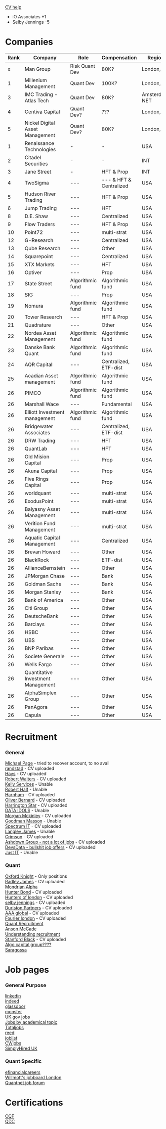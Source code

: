 [CV help](https://careerservices.fas.harvard.edu/resources/create-a-strong-resume/)

- iO Associates +1
- Selby Jennings -5


# Companies

| Rank | Company | Role | Compensation | Region | Link |
| - | - | - | - | - | - | 
| x | Man Group | Risk Quant Dev | 80K? | London, UK |https://www.man.com/careers |
| 1 | Millenium Management | Quant Dev | 100K?| London, UK | https://www.mlp.com/careers/ |
| 3 | IMC Trading - Atlas Tech | Quant Dev | 80K? | Amsterdam, NET | https://www.imc.com/eu/search-careers |
| 4 | Centiva Capital | Quant Dev? | ??? | London, UK | ??? |
| 5 | Nickel Digital Asset Management | Quant Dev? | 80K? | London, UK | https://nickel.digital/Careers |
| 1 | Renaissance Technologies | - | - | USA | https://www.rentec.com/Careers.action?jobs=true |
| 2 | Citadel Securities | - | - | INT | https://www.citadelsecurities.com/careers/ |
| 3 | Jane Street | - | HFT & Prop | INT | https://www.janestreet.com/join-jane-street/open-roles/ |
| 4 | TwoSigma | --- | --- & HFT & Centralized| USA | https://www.twosigma.com/careers/ |
| 5 | Hudson River Trading | --- | HFT & Prop | USA | https://www.hudsonrivertrading.com/careers/ |
| 6 | Jump Trading | --- | HFT | USA | https://www.jumptrading.com/careers/ |
| 8 | D.E. Shaw | --- | Centralized | USA | https://www.deshaw.com/careers|
| 9 | Flow Traders | --- | HFT & Prop | USA | https://www.flowtraders.com/careers |
| 10 | Point72 | --- | multi-strat | USA | https://point72.com/working-here/ |
| 12 | G-Research | --- | Centralized | USA | https://www.gresearch.com/vacancies/ |
| 13 | Qube Research | --- | Other | USA | https://www.qube-rt.com/careers/ |
| 14 | Squarepoint | --- | Centralized | USA | https://www.squarepoint-capital.com/careers |
| 15 | XTX Markets | --- | HFT | USA | https://www.xtxmarkets.com/#careers |
| 16 | Optiver | --- | Prop | USA | https://optiver.com/working-at-optiver/career-opportunities/ |
| 17 | State Street | Algorithmic fund | Algorithmic fund | USA | https://careers.statestreet.com/global/en |
| 18 | SIG | --- | Prop | USA | https://sig.com/careers/ |
| 19 | Nomura | Algorithmic fund | Algorithmic fund | USA | https://www.nomura.com/europe/careers/ |
| 20 | Tower Research | --- | HFT & Prop | USA | https://tower-research.com/careers/ |
| 21 | Quadrature | --- | Other | USA | https://quadrature.ai/careers/join-us/ |
| 22 | Nordea Asset Management | Algorithmic fund | Algorithmic fund | USA | https://www.nordeaassetmanagement.com/careers/ |
| 23 | Danske Bank Quant | Algorithmic fund | Algorithmic fund | USA | https://ejqi.fa.em2.oraclecloud.com/hcmUI/CandidateExperience/en/sites/CX_1001/requisitions |
| 24 | AQR Capital | --- | Centralized, ETF-dist | USA | https://www.aqr.com/About-Us/Careers |
| 25 | Acadian Asset management | Algorithmic fund | Algorithmic fund | USA | https://www.acadian-asset.com/careers |
| 26 | PIMCO | Algorithmic fund | Algorithmic fund | USA | https://www.acadian-asset.com/careers |
| 26 | Marshall Wace | --- | Fundamental | USA | https://www.acadian-asset.com/careers |
| 26 | Elliott Investment management | Algorithmic fund | Algorithmic fund | USA | https://www.acadian-asset.com/careers |
| 26 | Bridgewater Associates | ---| Centralized, ETF-dist | USA | https://www.acadian-asset.com/careers |
| 26 | DRW Trading | --- | HFT | USA | https://www.acadian-asset.com/careers |
| 26 | QuantLab | --- | HFT | USA | https://www.acadian-asset.com/careers |
| 26 | Old Mision Capital | --- | Prop | USA | https://www.acadian-asset.com/careers |
| 26 | Akuna Capital | --- | Prop | USA | https://www.acadian-asset.com/careers |
| 26 | Five Rings Capital | --- | Prop | USA | https://www.acadian-asset.com/careers |
| 26 | worldquant | --- | multi-strat | USA | https://www.acadian-asset.com/careers |
| 26 | ExodusPoint | --- | multi-strat | USA | https://www.acadian-asset.com/careers |
| 26 | Balyasny Asset Management | --- | multi-strat | USA | https://www.acadian-asset.com/careers |
| 26 | Verition Fund Management | --- | multi-strat | USA | https://www.acadian-asset.com/careers |
| 26 | Aquatic Capital Management | --- | Centralized | USA | https://www.acadian-asset.com/careers |
| 26 | Brevan Howard | --- | Other| USA | https://www.acadian-asset.com/careers |
| 26 | BlackRock | --- | ETF-dist| USA | https://www.acadian-asset.com/careers |
| 26 | AllianceBernstein | --- | Other| USA | https://www.acadian-asset.com/careers |
| 26 | JPMorgan Chase | --- | Bank | USA | https://www.acadian-asset.com/careers |
| 26 | Goldman Sachs | --- | Bank | USA | https://www.acadian-asset.com/careers |
| 26 | Morgan Stanley | --- | Bank | USA | https://www.acadian-asset.com/careers |
| 26 | Bank of America | --- | Other| USA | https://www.acadian-asset.com/careers |
| 26 | Citi Group | --- | Other| USA | https://www.acadian-asset.com/careers |
| 26 | DeutscheBank | --- | Other| USA | https://www.acadian-asset.com/careers |
| 26 | Barclays | --- | Other| USA | https://www.acadian-asset.com/careers |
| 26 | HSBC | --- | Other| USA | https://www.acadian-asset.com/careers |
| 26 | UBS | --- | Other| USA | https://www.acadian-asset.com/careers |
| 26 | BNP Paribas | --- | Other| USA | https://www.acadian-asset.com/careers |
| 26 | Societe Generale | --- | Other| USA | https://www.acadian-asset.com/careers |
| 26 | Wells Fargo | --- | Other| USA | https://www.acadian-asset.com/careers |
| 26 | Quantitative Investment Management | --- | Other| USA | https://www.acadian-asset.com/careers |
| 26 | AlphaSimplex Group | --- | Other| USA | https://www.acadian-asset.com/careers |
| 26 | PanAgora | --- | Other| USA | https://www.acadian-asset.com/careers |
| 26 | Capula | --- | Other| USA | https://www.acadian-asset.com/careers |

# Recruitment

### General 
[Michael Page](https://www.michaelpage.com/) - tried to recover account, to no avail\
[randstad](https://www.randstad.com/) - CV uploaded\
[Hays](https://www.haysplc.com/) - CV uploaded\
[Robert Walters](https://www.robertwalters.com/) - CV uploaded\
[Kelly Services](https://www.kellyservices.com/) - Unable\
[Robert Half](https://www.roberthalf.com/us/en) - Unable\
[Harnham](https://www.harnham.com/) - CV uploaded\
[Oliver Bernard](https://oliverbernard.com/jobs) - CV uploaded\
[Harrington Star](https://www.harringtonstarr.com/) - CV uploaded\
[DATA IDOLS](https://www.dataidols.com/) - Unable\
[Morgan Mckinley](https://www.morganmckinley.com/) - CV uploaded\
[Goodman Masson](https://jobs.goodmanmasson.com/) - Unable\
[Spectrum IT](https://www.spectrumit.co.uk/job-search/?) - CV uploaded\
[Langley James](https://www.langleyjames.com/) - Unable\
[Crimson](https://www.crimson.co.uk/) - CV uploaded\
[Ashdown Group - not a lot of jobs](https://www.ashdowngroup.com/) - CV uploaded\
[DevsData - bullshit job offers](https://devsdata.com/careers/) - CV uploaded\
[Just IT](https://www.justit.co.uk/) - Unable

### Quant
[Oxford Knight](https://oxfordknight.co.uk/) - Only positions\
[Radley James](https://radleyjames.com/) - CV uploaded\
[Mondrian Alpha](https://www.mondrian-alpha.com/)\
[Hunter Bond](https://www.hunterbond.com/) - CV uploaded\
[Hunters of london](https://hunterslondon.com/) - CV uploaded\
[selby jennings](https://www.selbyjennings.com/) - CV uploaded\
[Durlston Partners](https://durlstonpartners.com/) - CV uploaded\
[AAA global](https://aaaglobal.co.uk/) - CV uploaded\
[Fourier london](https://fourier.london/) - CV uploaded\
[Quant Recruitment](https://www.quantrecruitment.co.uk/)\
[Anson McCade](https://www.ansonmccade.com/work_for_us.php)\
[Understanding recruitment](https://www.understandingrecruitment.com/)\
[Stanford Black](https://www.stanfordblack.com/jobs-board) - CV uploaded\
[Algo capital group????](https://algocapitalgroup.com/)\
[Saragossa](https://saragossa.co.uk/)


# Job pages

### General Purpose
[linkedin](https://www.linkedin.com/)\
[indeed](https://www.indeed.com/)\
[glassdoor](https://www.glassdoor.com/index.htm)\
[monster](https://www.monster.com/)\
[UK gov jobs](https://www.gov.uk/find-a-job)\
[Jobs by academical topic](https://www.jobs.ac.uk/)\
[Totaljobs](https://www.totaljobs.com/)\
[reed](https://www.reed.co.uk/)\
[joblist](https://www.joblist.com/)\
[CWjobs](https://www.cwjobs.co.uk/)\
[SimplyHired UK](https://www.simplyhired.co.uk/)

### Quant Specific
[efinancialcareers](https://www.efinancialcareers.com/)\
[Willmott's jobboard London](https://wilmott.com/jobs/?show_results=1&query=&location=London)\
[Quantnet job forum](https://quantnet.com/forum/quant-jobs.39/)


# Certifications


[CQF]()\
[QDC]()

